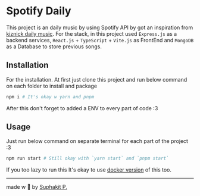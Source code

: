 # Spotify Daily

This project is an daily music by using Spotify API by got an inspiration from [kiznick daily music](https://dailymusic.kiznick.me/). For the stack, in this project used `Express.js` as a backend services, `React.js` + `TypeScript` + `Vite.js` as FrontEnd and `MongoDB` as a Database to store previous songs.

## Installation

For the installation. At first just clone this project and run below command on each folder to install and package

```zsh
npm i # It's okay w yarn and pnpm
```

After this don't forget to added a ENV to every part of code :3

## Usage

Just run below command on separate terminal for each part of the project :3

```zsh
npm run start # Still okay with `yarn start` and `pnpm start`
```

If you too lazy to run this It's okay to use [docker version](https://github.com/katsuDocker/spotify-daily-dockerized) of this too.

---

made w 🤍 by [Suphakit P.](https://suphait.net)
